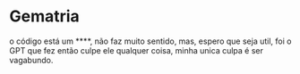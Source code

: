 # Gematria

o código está um ****, não faz muito sentido, mas, espero que seja util, foi o GPT que fez então culpe ele qualquer coisa, minha unica culpa é ser vagabundo.
